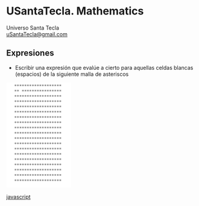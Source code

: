 # USantaTecla. Mathematics
Universo Santa Tecla  
[uSantaTecla@gmail.com](mailto:uSantaTecla@gmail.com) 

## Expresiones

* Escribir una expresión que evalúe a cierto para aquellas celdas blancas (espacios) de la siguiente malla de asteriscos

![Celda](https://github.com/USantaTecla-mesh/requirements/blob/master/src/docs/asciidoc/images/malla1.png)

[javascript](https://github.com/USantaTecla-mesh/javascript/blob/master/expresiones/celda/Celda.js)


